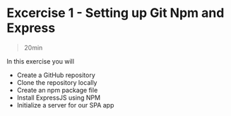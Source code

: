Excercise 1 - Setting up Git Npm and Express
=========
>20min

In this exercise you will

  - Create a GitHub repository
  - Clone the repository locally
  - Create an npm package file
  - Install ExpressJS using NPM
  - Initialize a server for our SPA app
